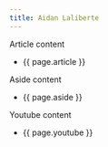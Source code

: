 ```yaml
---
title: Aidan Laliberte
---
```


Article content
* {{ page.article }}

Aside content
* {{ page.aside }}

Youtube content
* {{ page.youtube }}

